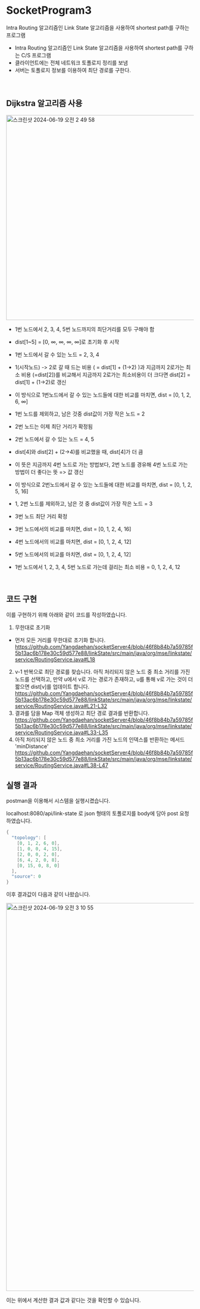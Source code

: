 # SocketProgram3

Intra Routing 알고리즘인 Link State 알고리즘을 사용하여 shortest path를 구하는 프로그램

* Intra Routing 알고리즘인 Link State 알고리즘을 사용하여 shortest path를 구하는 C/S 프로그램
* 클라이언트에는 전체 네트워크 토폴로지 정리를 보냄
* 서버는 토폴로지 정보를 이용하여 최단 경로를 구한다.  
&nbsp;  
&nbsp; 
## Dijkstra 알고리즘 사용

<img width="550" alt="스크린샷 2024-06-19 오전 2 49 58" src="https://github.com/Yangdaehan/socketServer4/assets/68599095/d59e0a18-98d5-474a-8987-f5425563d95e">

* 1번 노드에서 2, 3, 4, 5번 노드까지의 최단거리를 모두 구해야 함
* dist[1~5] = [0, ∞, ∞, ∞, ∞]로 초기화 후 시작
* 1번 노드에서 갈 수 있는 노드 = 2, 3, 4
* 1(시작노드) -> 2로 갈 때 드는 비용 ( = dist[1] + (1->2) )과 지금까지 2로가는 최소 비용 (=dist[2])를 비교해서 지금까지 2로가는 최소비용이 더 크다면 dist[2] = dist[1] + (1->2)로 갱신
* 이 방식으로 1번노드에서 갈 수 있는 노드들에 대한 비교를 마치면, dist = [0, 1, 2, 6, ∞]
* 1번 노드를 제외하고, 남은 것중 dist값이 가장 작은 노드 = 2
* 2번 노드는 이제 최단 거리가 확정됨
* 2번 노드에서 갈 수 있는 노드 = 4, 5
* dist[4]와 dist[2] + (2->4)를 비교했을 때, dist[4]가 더 큼

* 이 뜻은 지금까지 4번 노드로 가는 방법보다, 2번 노드를 경유해 4번 노드로 가는 방법이 더 좋다는 뜻 => 값 갱신
* 이 방식으로 2번노드에서 갈 수 있는 노드들에 대한 비교를 마치면, dist = [0, 1, 2, 5, 16]

* 1, 2번 노드를 제외하고, 남은 것 중 dist값이 가장 작은 노드 = 3
* 3번 노드 최단 거리 확정
* 3번 노드에서의 비교를 마치면, dist = [0, 1, 2, 4, 16]
* 4번 노드에서의 비교를 마치면, dist = [0, 1, 2, 4, 12]
* 5번 노드에서의 비교를 마치면, dist = [0, 1, 2, 4, 12]
* 1번 노드에서 1, 2, 3, 4, 5번 노드로 가는데 걸리는 최소 비용 = 0, 1, 2, 4, 12
  
&nbsp;
&nbsp;
## 코드 구현
이를 구현하기 위해 아래와 같이 코드를 작성하였습니다.

1. 무한대로 초기화
* 먼저 모든 거리를 무한대로 초기화 합니다.
https://github.com/Yangdaehan/socketServer4/blob/46f8b84b7a59785f5b13ac6b178e30c59d577e88/linkState/src/main/java/org/mse/linkstate/service/RoutingService.java#L18
&nbsp;
2. v-1 반복으로 최단 경로를 찾습니다. 아직 처리되지 않은 노드 중 최소 거리를 가진 노드를 선택하고, 만약 u에서 v로 가는 경로가 존재하고, u를 통해 v로 가는 것이 더 짧으면 dist[v]를 업데이트 합니다.
https://github.com/Yangdaehan/socketServer4/blob/46f8b84b7a59785f5b13ac6b178e30c59d577e88/linkState/src/main/java/org/mse/linkstate/service/RoutingService.java#L21-L32
&nbsp;
3. 결과를 담을 Map 객체 생성하고 최단 경로 결과를 반환합니다.
https://github.com/Yangdaehan/socketServer4/blob/46f8b84b7a59785f5b13ac6b178e30c59d577e88/linkState/src/main/java/org/mse/linkstate/service/RoutingService.java#L33-L35
&nbsp;
4. 아직 처리되지 않은 노드 중 최소 거리를 가진 노드의 인덱스를 반환하는 메서드 'minDistance'
https://github.com/Yangdaehan/socketServer4/blob/46f8b84b7a59785f5b13ac6b178e30c59d577e88/linkState/src/main/java/org/mse/linkstate/service/RoutingService.java#L38-L47
&nbsp;
&nbsp;  
## 실행 결과

postman을 이용해서 시스템을 실행시켰습니다. 

localhost:8080/api/link-state 로 json 형태의 토폴로지를 body에 담아 post 요청 하였습니다.

```c
{
  "topology": [
    [0, 1, 2, 6, 0],
    [1, 0, 0, 4, 15],
    [2, 0, 0, 2, 0],
    [6, 4, 2, 0, 8],
    [0, 15, 0, 8, 0]
  ],
  "source": 0
}
```
이후 결과값이 다음과 같이 나왔습니다.

<img width="1041" alt="스크린샷 2024-06-19 오전 3 10 55" src="https://github.com/Yangdaehan/socketServer4/assets/68599095/822bee56-7ed0-454b-93ee-15ef4e8b379e">

이는 위에서 계산한 결과 값과 같다는 것을 확인할 수 있습니다.
